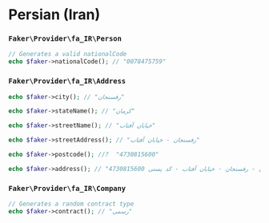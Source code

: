 # Persian (Iran)

### `Faker\Provider\fa_IR\Person`

```php
// Generates a valid nationalCode
echo $faker->nationalCode(); // "0078475759"
```

### `Faker\Provider\fa_IR\Address`

```php
echo $faker->city(); // "رفسنجان"

echo $faker->stateName(); // "کرمان"

echo $faker->streetName(); // "خیابان آفتاب"

echo $faker->streetAddress(); // "رفسنجان - خیابان آفتاب"

echo $faker->postcode(); //?  "4730815600"

echo $faker->address(); // "کرمان - رفسنجان - خیابان آفتاب - کد پستی 4730815600"

```

### `Faker\Provider\fa_IR\Company`

```php
// Generates a random contract type
echo $faker->contract(); // "رسمی"
```
